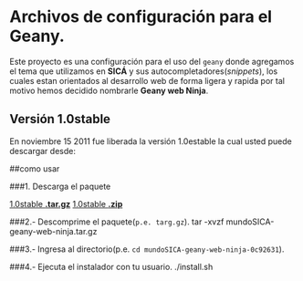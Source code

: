 Archivos de configuración para el Geany.
==========================================================================================

Este proyecto es una configuración para el uso del `geany` donde agregamos el tema que utilizamos en **SICÁ** y sus autocompletadores(_snippets_), los cuales estan orientados al desarrollo web de forma ligera y rapida por tal motivo hemos decidido nombrarle **Geany web Ninja**.

Versión 1.0stable
------------------------------------------------------------------------------------------

En noviembre 15 2011 fue liberada la versión 1.0estable la cual usted puede descargar desde:

##como usar

###1. Descarga el paquete

<a href="https://github.com/mundoSICA/geany-web-ninja/tarball/1.0" class="button icon arrowdown">1.0stable <b>.tar.gz</b></a>
<a href="https://github.com/mundoSICA/geany-web-ninja/zipball/1.0" class="button icon arrowdown">1.0stable <b>.zip</b></a>

###2.- Descomprime el paquete(`p.e. targ.gz`).
	tar -xvzf mundoSICA-geany-web-ninja.tar.gz

###3.- Ingresa al directorio(p.e. `cd mundoSICA-geany-web-ninja-0c92631`).

###4.- Ejecuta el instalador con tu usuario.
	./install.sh


